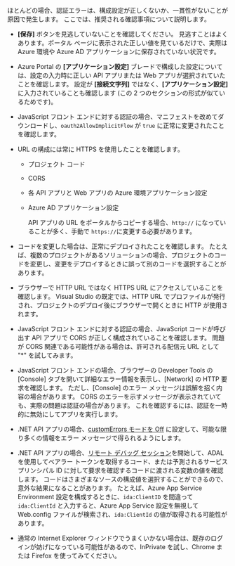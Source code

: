 ほとんどの場合、認証エラーは、構成設定が正しくないか、一貫性がないことが原因で発生します。 ここでは、推奨される確認事項について説明します。

* **[保存]** ボタンを見逃していないことを確認してください。 見逃すことはよくあります。ポータル ページに表示された正しい値を見ているだけで、実際は Azure 環境や Azure AD アプリケーションに保存されていない状況です。
* Azure Portal の **[アプリケーション設定]** ブレードで構成した設定については、設定の入力時に正しい API アプリまたは Web アプリが選択されていたことを確認します。  設定が **[接続文字列]** ではなく、**[アプリケーション設定]** に入力されていることも確認します (この 2 つのセクションの形式が似ているためです)。
* JavaScript フロント エンドに対する認証の場合、マニフェストを改めてダウンロードし、`oauth2AllowImplicitFlow` が `true` に正常に変更されたことを確認します。
* URL の構成には常に HTTPS を使用したことを確認します。
  
  * プロジェクト コード
  * CORS
  * 各 API アプリと Web アプリの Azure 環境アプリケーション設定
  * Azure AD アプリケーション設定
    
    API アプリの URL をポータルからコピーする場合、`http://` になっていることが多く、手動で `https://`に変更する必要があります。
* コードを変更した場合は、正常にデプロイされたことを確認します。 たとえば、複数のプロジェクトがあるソリューションの場合、プロジェクトのコードを変更し、変更をデプロイするときに誤って別のコードを選択することがあります。
* ブラウザーで HTTP URL ではなく HTTPS URL にアクセスしていることを確認します。 Visual Studio の既定では、HTTP URL でプロファイルが発行され、プロジェクトのデプロイ後にブラウザーで開くときに HTTP が使用されます。
* JavaScript フロント エンドに対する認証の場合、JavaScript コードが呼び出す API アプリで CORS が正しく構成されていることを確認します。 問題が CORS 関連である可能性がある場合は、許可される配信元 URL として "*" を試してみます。 
* JavaScript フロント エンドの場合、ブラウザーの Developer Tools の [Console] タブを開いて詳細なエラー情報を表示し、[Network] の HTTP 要求を確認します。 ただし、[Console] のエラー メッセージは誤解を招く内容の場合があります。 CORS のエラーを示すメッセージが表示されていても、実際の問題は認証の場合があります。 これを確認するには、認証を一時的に無効にしてアプリを実行します。
* .NET API アプリの場合、[customErrors モードを Off](../articles/app-service-web/web-sites-dotnet-troubleshoot-visual-studio.md#remoteview) に設定して、可能な限り多くの情報をエラー メッセージで得られるようにします。
* .NET API アプリの場合、[リモート デバッグ セッション](../articles/app-service-web/web-sites-dotnet-troubleshoot-visual-studio.md#remotedebug)を開始して、ADAL を使用してベアラー トークンを取得するコード、または予測されるサービス プリンシパル ID に対して要求を確認するコードに渡される変数の値を確認します。 コードはさまざまなソースの構成値を選択することができるので、意外な結果になることがあります。 たとえば、Azure App Service Environment 設定を構成するときに、`ida:ClientID` を間違って `ida:ClientId` と入力すると、Azure App Service 設定を無視して Web.config ファイルが検索され、`ida:ClientId` の値が取得される可能性があります。 
* 通常の Internet Explorer ウィンドウでうまくいかない場合は、既存のログインが妨げになっている可能性があるので、InPrivate を試し、Chrome または Firefox を使ってみてください。

